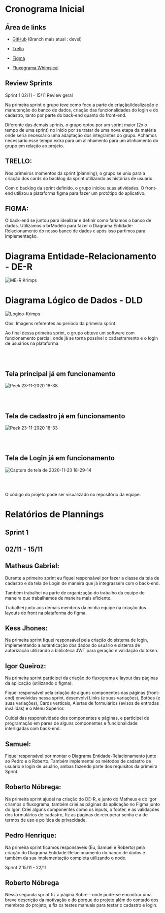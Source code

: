 # Cronograma Inicial


## Área de links

- [GitHub](https://github.com/Matheus73/ObraCerta) (Branch mais atual : devel)


- [Trello](https://trello.com/b/vMZDt0qn/obra-certa) 


- [Figma](https://www.figma.com/file/nVhlZD9Y1m5ENTrJwhugLz/pesquisado?node-id=0%3A1)


- [Fluxograma Whimsical](https://whimsical.com/fluxograma-MBNM1L74KeznhraA5orBbS)


## Review Sprints
Sprint 1
02/11 - 15/11
Review geral

Na primeira sprint o grupo teve como foco a parte de criação/idealização e manutenção do banco de dados, criação das funcionalidades do login e do cadastro, tanto por parte do back-end quanto do front-end.

Diferente das demais sprints, o grupo optou por um sprint maior (2x o tempo de uma sprint) no início por se tratar de uma nova etapa da matéria onde seria necessário uma adaptação dos integrantes do grupo. Achamos necessário esse tempo extra para um alinhamento para um alinhamento do grupo em relação ao projeto.

## TRELLO:

Nos primeiros momentos da sprint (planning), o grupo se uniu para a criação dos cards do backlog da sprint utilizando as histórias de usuário.


Com o backlog da sprint definido, o grupo iniciou suas atividades. O front-end utilizou a plataforma figma para fazer um protótipo do aplicativo.

## FIGMA:



O back-end se juntou para idealizar e definir como faríamos o banco de dados. Utilizamos o brModelo para fazer o Diagrama Entidade-Relacionamento do nosso banco de dados e após isso partimos para implementação.

# Diagrama Entidade-Relacionamento - DE-R

![ME-R Krimps](https://user-images.githubusercontent.com/50925505/100556590-21d9ef00-3282-11eb-872e-5986a182056a.png)

# Diagrama Lógico de Dados - DLD

![Logico-Krimps](https://user-images.githubusercontent.com/50925505/100556618-52ba2400-3282-11eb-9cf9-861718c6259b.png)



Obs: Imagens referentes ao período da primeira sprint.

Ao final dessa primeira sprint, o grupo obteve um software com funcionamento parcial, onde já se torna possível o cadastramento e o login de usuários na plataforma.

<br/>
<br/>

## **Tela principal já em funcionamento**
![Peek 23-11-2020 18-38](https://user-images.githubusercontent.com/50925505/100557142-ce69a000-3285-11eb-8fc6-df4cc4ed6e0f.gif)

<br/>
<br/>

## **Tela de cadastro já em funcionamento**


![Peek 23-11-2020 18-33](https://user-images.githubusercontent.com/50925505/100557133-b98d0c80-3285-11eb-8bcd-caa1987404b3.gif)

<br/>
<br/>


## **Tela de Login já em funcionamento**


![Captura de tela de 2020-11-23 18-29-14](https://user-images.githubusercontent.com/50925505/100557167-07097980-3286-11eb-94cf-4f8363c87b79.png)


<br/>
<br/>

O código do projeto pode ser visualizado no repositório da equipe.


# Relatórios de Plannings

## Sprint 1
##  **02/11 - 15/11**

## Matheus Gabriel:
Durante a primeiro sprint eu fiquei responsável por fazer a classe da tela de cadastro e da tela de Login de maneira que já integrassem com o back-end.

Também trabalhei na parte de organização do trabalho da equipe de maneira que trabalhamos de maneira  mais eficiente.

Trabalhei junto aos demais membros da minha equipe na criação dos layouts do front na plataforma do figma.

## Kess Jhones:
Na primeira sprint fiquei responsável pela criação do sistema de login, implementando a autenticação dos dados do usuário e sistema de autorização utilizando a biblioteca JWT para geração e validação do token. 

## Igor Queiroz:

Na primeira sprint participei da criação do fluxograma e layout das páginas da aplicação (utilizando o figma).

Fiquei responsável pela criação de alguns componentes das páginas (front-end) envolvidas nessa sprint, desenvolvi Links (e suas variações), Botões (e suas variações), Cards verticais, Alertas de formulários (avisos de entradas inválidas) e o Menu Superior.

Cuidei das responsividade dos componentes e páginas, e participei de programação em pares de alguns componentes e funcionalidade interligadas com back-end.

## Samuel: 

Fiquei responsável por montar o Diagrama Entidade-Relacionamento junto ao Pedro e o Roberto. Também implementei os métodos de cadastro de usuário e login de usuário, ambas fazendo parte dos requisitos da primeira Sprint.

## Roberto Nóbrega: 

Na primeira sprint ajudei na criação do DE-R, e junto do Matheus e do Igor criamos o fluxograma, também criei as páginas da aplicação no Figma junto do Igor.
Criei alguns componentes como os inputs, o footer, e as validações dos formulários de cadastro, fiz as páginas de recuperar senha e a de termos de uso e política de privacidade.

## Pedro Henrique: 

Na primeira sprint ficamos responsáveis (Eu, Samuel e Roberto) pela criação do Diagrama Entidade-Relacionamento do banco de dados e também da sua implementação completa utilizando o node. 


Sprint 2
15/11 - 22/11

## Roberto Nóbrega

Nessa segunda sprint fiz a página Sobre - onde pode-se encontrar uma breve descrição da motivação e do porque do projeto além do contado dos membros do projeto, e fiz os testes manuais para testar o cadastro e login.
